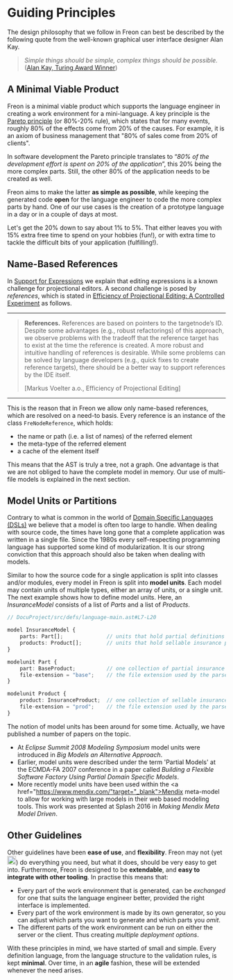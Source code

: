 # Guiding Principles

The design philosophy that we follow in Freon can best be described by the following quote from
the well-known graphical user interface designer Alan Kay.

> _Simple things should be simple, complex things should be possible._
> (<a href="https://en.wikipedia.org/wiki/Alan_Kay" target="_blank">Alan Kay, Turing Award Winner</a>)

## A Minimal Viable Product

Freon is a minimal viable product which supports the
language engineer in creating a work environment for a mini-language. A key principle
is the <a href="https://en.wikipedia.org/wiki/Pareto*principle" target="_blank">Pareto principle</a>
(or 80%-20% rule),
which states that for many events, roughly 80% of the effects come from 20% of the causes.
For example, it is an axiom of business management that "80% of sales come from 20% of clients".

In software development the Pareto principle translates to “_80% of the development
effort is spent on 20% of the application_”, this 20% being the more complex parts.
Still, the other 80% of the application needs to be created as well.

Freon aims to
make the latter **as simple as possible**, while keeping the generated code **open** for the
language engineer to code the more complex parts by hand. One of our use cases is the
creation of a prototype language in a day or in a couple of days at most. 

Let's get the 20% down to say about 1% to 5%. That either leaves you with 15% extra 
free time to spend on your hobbies (fun!),
or with extra time to tackle the difficult bits of your application (fulfilling!).


## Name-Based References

In [Support for Expressions](/Background/Projectional_Editing#expressions) we explain
that editing expressions is a known challenge for projectional editors. A second challenge
is posed by _references_, which is stated in <a href="https://www.voelter.de/data/pub/fse2016-projEditing.pdf" target="_blank">
Efficiency of Projectional Editing: A Controlled Experiment</a> as follows.

---

> **References.**
> References are based on pointers to the targetnode’s ID. Despite some advantages (e.g., robust
> refactorings) of this approach, we observe problems with the tradeoff that the reference target
> has to exist at the time the reference is created. A more robust and intuitive handling of
> references is desirable. While some problems can be solved by language developers (e.g.,
> quick fixes to create reference targets), there should be a better way to support references
> by the IDE itself.
>
> [Markus Voelter a.o., Efficiency of Projectional Editing]

---

This is the reason that in Freon we allow only name-based references, which are resolved
on a need-to basis. Every reference is
an instance of the class `FreNodeReference`, which holds:

- the name or path (i.e. a list of names) of the referred element
- the meta-type of the referred element
- a cache of the element itself

This means that the AST is truly a tree, not a graph. One advantage is that we are not obliged
to have the complete model in memory. Our use of multi-file models is explained in the next section.


## Model Units or Partitions

Contrary to what is common in the world of <a href="https://en.wikipedia.org/wiki/Domain-specific*language" target="_blank">Domain Specific Languages (DSLs)</a>
we believe that a model
is often too large to handle. When dealing with source code, the times have long gone that a complete
application was written in a single file. Since the 1980s every self-respecting programming language has supported some kind of modularization.
It is our strong conviction that this approach should also be taken when dealing with models.

Similar to how the source code for a single application is split into classes and/or modules, every model in Freon is split
into **model units**. Each model may contain units of multiple types, either an array of units, or a single unit. The next example
shows how to define model units. Here,
an _InsuranceModel_ consists of a list of _Parts_ and a list of _Products_.

```ts
// DocuProject/src/defs/language-main.ast#L7-L20

model InsuranceModel {
    parts: Part[];              // units that hold partial definitions of insurance products
    products: Product[];        // units that hold sellable insurance products
}

modelunit Part {
    part: BaseProduct;          // one collection of partial insurance products
    file-extension = "base";    // the file extension used by the parser
}

modelunit Product {
    product: InsuranceProduct;  // one collection of sellable insurance products
    file-extension = "prod";    // the file extension used by the parser
}
```

The notion of model units has been around for some time. Actually, we have
published a number of papers on the topic.

- At _Eclipse Summit 2008 Modeling Symposium_ model units were introduced in _Big Models
  an Alternative Approach_.
- Earlier, model units were described under the term 'Partial Models' at the ECMDA-FA 2007 conference
  in a paper called _Building a Flexible Software Factory Using Partial Domain Specific Models_.
- More recently model units have been used within the
  <a href="https://www.mendix.com/"target="_blank">Mendix</a> meta-model to allow for working with large models
  in their web based modeling tools. This work was presented at Splash 2016 in _Making Mendix Meta Model Driven_.


## Other Guidelines

Other guidelines have been **ease of use**, and **flexibility**. Freon may not (yet <img src="/icons/smile.png" alt="OOPS" width="20" height="20">) do
everything you need, but what it does, should be very easy to get into. Furthermore,
Freon is designed to be **extendable**, and **easy to integrate with other tooling**.
In practise this means that:

- Every part of the work environment that is generated, can be _exchanged_ for one
  that suits the language engineer better, provided the right interface is implemented.
- Every part of the work environment is made by its own generator, so you can adjust which
  parts you want to generate and which parts you _omit_.
- The different parts of the work environment can be run on either the server or the client.
  Thus creating _multiple deployment options_.

With these principles in mind, we have started of small and simple. Every definition language,
from the language structure to the validation rules, is kept **minimal**. Over time, in an **agile**
fashion, these will be extended whenever the need arises.
